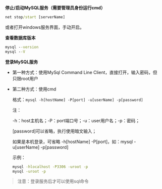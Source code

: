 **停止/启动MySQL服务（需要管理员身份运行cmd）**

```cmd
net stop/start [serverName]
```

或者打开windows服务界面，手动开启。



**查看数据库版本**

```cmd
mysql --version
mysql --V
```



**登录MySQL服务**

- 第一种方式：使用MySql Command Line Client，直接打开，输入密码，但只限root用户

- 第二种方式：使用cmd

  格式：`mysql -h[hostName] -P[port] -u[userName] -p[password]`

  注：

  -h：host主机名；-P：port端口号；-u：user用户名；-p：密码； 

  [password]可以省略，执行使用暗文输入；

  如果是本机登录，可省略 -h[hostName] -P[port]，如：mysql -u[userName] -p[password]

  示例：

  ```cmd
  mysql -hlocalhost -P3306 -uroot -p
  mysql -uroot -p
  ```

> 注意：登录服务后才可以使用sql命令

